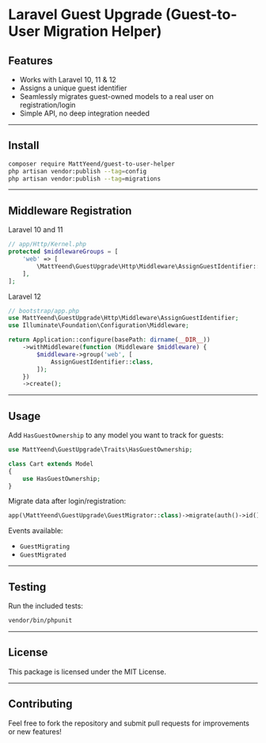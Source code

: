 # Laravel Guest Upgrade (Guest-to-User Migration Helper)

## Features
- Works with Laravel 10, 11 & 12
- Assigns a unique guest identifier
- Seamlessly migrates guest-owned models to a real user on registration/login
- Simple API, no deep integration needed

---

## Install
```bash
composer require MattYeend/guest-to-user-helper
php artisan vendor:publish --tag=config
php artisan vendor:publish --tag=migrations
```

---

## Middleware Registration
Laravel 10 and 11
```php
// app/Http/Kernel.php
protected $middlewareGroups = [
    'web' => [
        \MattYeend\GuestUpgrade\Http\Middleware\AssignGuestIdentifier::class,
    ],
];
```

Laravel 12
```php
// bootstrap/app.php
use MattYeend\GuestUpgrade\Http\Middleware\AssignGuestIdentifier;
use Illuminate\Foundation\Configuration\Middleware;

return Application::configure(basePath: dirname(__DIR__))
    ->withMiddleware(function (Middleware $middleware) {
        $middleware->group('web', [
            AssignGuestIdentifier::class,
        ]);
    })
    ->create();
```

--- 

## Usage
Add `HasGuestOwnership` to any model you want to track for guests:
```php
use MattYeend\GuestUpgrade\Traits\HasGuestOwnership;

class Cart extends Model
{
    use HasGuestOwnership;
}
```
Migrate data after login/registration:
```php
app(\MattYeend\GuestUpgrade\GuestMigrator::class)->migrate(auth()->id());
```
Events available:
- `GuestMigrating`
- `GuestMigrated`

--- 

## Testing
Run the included tests:
```bash
vendor/bin/phpunit
```

---

## License
This package is licensed under the MIT License.

---

## Contributing
Feel free to fork the repository and submit pull requests for improvements or new features!